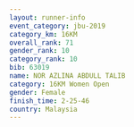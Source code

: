 ```yaml
---
layout: runner-info 
event_category: jbu-2019 
category_km: 16KM  
overall_rank: 71
gender_rank: 10
category_rank: 10
bib: 63019
name: NOR AZLINA ABDULL TALIB
category: 16KM Women Open
gender: Female
finish_time: 2-25-46
country: Malaysia
---
```

